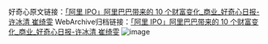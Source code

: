 好奇心原文链接：[「阿里 IPO」阿里巴巴带来的 10 个财富变化_商业_好奇心日报-许冰清 崔绮雯](https://www.qdaily.com/articles/2455.html)
WebArchive归档链接：[「阿里 IPO」阿里巴巴带来的 10 个财富变化_商业_好奇心日报-许冰清 崔绮雯](http://web.archive.org/web/20160808051422/http://www.qdaily.com/articles/2455.html)
![image](http://ww3.sinaimg.cn/large/007d5XDply1g3v68ww6zxj30u08rekjl)